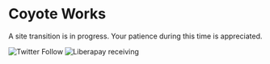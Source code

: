 Coyote Works
============

A site transition is in progress.  Your patience during this time is appreciated.  

![Twitter Follow](https://img.shields.io/twitter/follow/writer_smk?style=for-the-badge)
![Liberapay receiving](https://img.shields.io/liberapay/receives/smkellat?style=for-the-badge)

